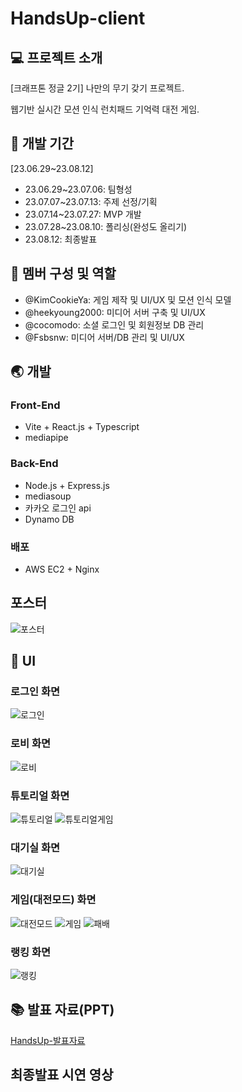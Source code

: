 # HandsUp-client

## 💻 프로젝트 소개

[크래프톤 정글 2기] 나만의 무기 갖기 프로젝트.

웹기반 실시간 모션 인식 런치패드 기억력 대전 게임.

## :calendar: 개발 기간

[23.06.29~23.08.12]

- 23.06.29~23.07.06: 팀형성
- 23.07.07~23.07.13: 주제 선정/기획
- 23.07.14~23.07.27: MVP 개발
- 23.07.28~23.08.10: 폴리싱(완성도 올리기)
- 23.08.12: 최종발표

## 👋 멤버 구성 및 역할

- @KimCookieYa: 게임 제작 및 UI/UX 및 모션 인식 모델
- @heekyoung2000: 미디어 서버 구축 및 UI/UX
- @cocomodo: 소셜 로그인 및 회원정보 DB 관리
- @Fsbsnw: 미디어 서버/DB 관리 및 UI/UX

## 🌏 개발

### Front-End

- Vite + React.js + Typescript
- mediapipe

### Back-End

- Node.js + Express.js
- mediasoup
- 카카오 로그인 api
- Dynamo DB

### 배포

- AWS EC2 + Nginx

## 포스터

![포스터](./presentation/HandsUp-포스터.jpg)

## 📱 UI

### 로그인 화면

![로그인](./presentation/HandsUp-로그인화면.png)

### 로비 화면

![로비](./presentation/HandsUp-로비화면.png)

### 튜토리얼 화면

![튜토리얼](./presentation/HandsUp-튜토리얼화면.png)
![튜토리얼게임](./presentation/HandsUp-튜토리얼게임화면.png)

### 대기실 화면

![대기실](./presentation/HandsUp-대기실화면.png)

### 게임(대전모드) 화면

![대전모드](./presentation/HandsUp-대전모드화면.png)
![게임](./presentation/HandsUp-게임화면.png)
![패배](./presentation/HandsUp-패배화면.png)

### 랭킹 화면

![랭킹](./presentation/HandsUp-랭킹화면.png)

## 📚 발표 자료(PPT)

[HandsUp-발표자료](./presentation/HandsUp-발표자료.pdf)

## 최종발표 시연 영상
